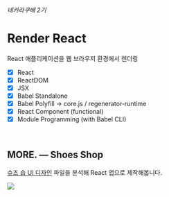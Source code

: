 ###### 네카라쿠배 2기
# Render React

React 애플리케이션을 웹 브라우저 환경에서 렌더링

- [x]  React
- [x]  ReactDOM
- [x]  JSX
- [x]  Babel Standalone
- [x]  Babel Polyfill → core.js / regenerator-runtime
- [x]  React Component (functional)
- [x]  Module Programming (with Babel CLI)

<br/>

## MORE. — Shoes Shop

[슈즈 숍 UI 디자인](https://www.figma.com/file/TFE7HTHFyQyC7KEB1hSd6w/MORE.-%E2%80%94-Shoes-Shop?node-id=0%3A1) 파일을 분석해 React 앱으로 제작해봅니다.

[![](https://iili.io/5DNk2p.png)](https://www.figma.com/file/TFE7HTHFyQyC7KEB1hSd6w/MORE.-%E2%80%94-Shoes-Shop?node-id=0%3A1)
